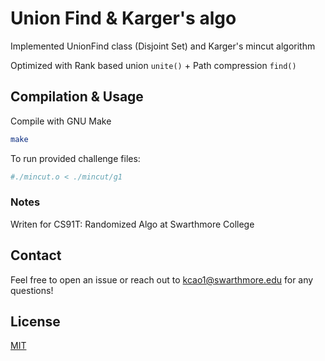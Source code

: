 # Union Find & Karger's algo
Implemented UnionFind class (Disjoint Set) and Karger's mincut algorithm

Optimized with Rank based union `unite()` + Path compression `find()`


## Compilation & Usage

Compile with GNU Make

```bash
make
```
To run provided challenge files: 
``` bash
#./mincut.o < ./mincut/g1
```

### Notes
Writen for CS91T: Randomized Algo at Swarthmore College

## Contact
Feel free to open an issue or reach out to kcao1@swarthmore.edu for any questions!

## License
[MIT](https://choosealicense.com/licenses/mit/)
